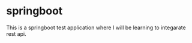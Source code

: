 # springboot
This is a springboot test application where I will be learning to integarate rest api.
